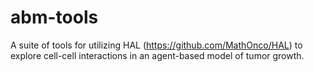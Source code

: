# abm-tools
A suite of tools for utilizing HAL (https://github.com/MathOnco/HAL) to explore cell-cell interactions in an agent-based model of tumor growth.
